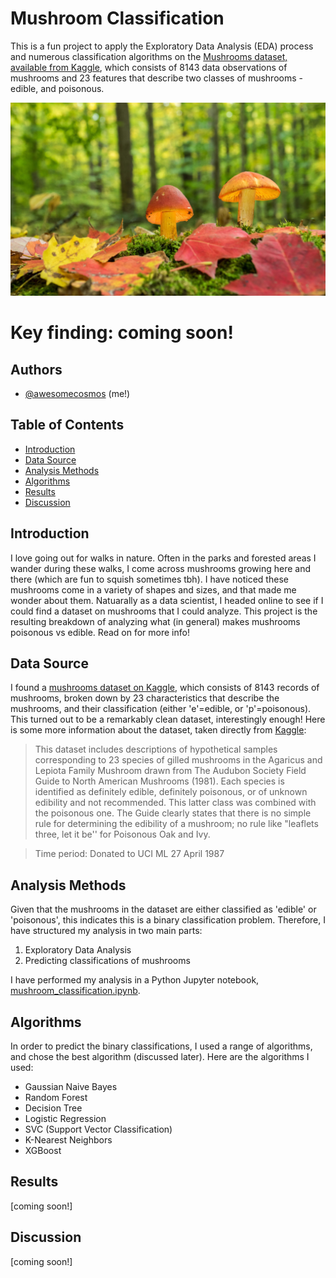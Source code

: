 # Mushroom Classification
 
This is a fun project to apply the Exploratory Data Analysis (EDA) process and numerous classification algorithms on the [Mushrooms dataset, available from Kaggle](https://www.kaggle.com/datasets/uciml/mushroom-classification?datasetId=478&sortBy=voteCount), which consists of 8143 data observations of mushrooms and 23 features that describe two classes of mushrooms - edible, and poisonous. 

<img src="img/mushrooms.jpg">

# Key finding: coming soon!

## Authors

- [@awesomecosmos](https://www.github.com/awesomecosmos) (me!)

## Table of Contents

  - [Introduction](#introduction)
  - [Data Source](#data-source)
  - [Analysis Methods](#analysis-methods)
  - [Algorithms](#algorithms)
  - [Results](#results)
  - [Discussion](#discussion)
  
## Introduction

I love going out for walks in nature. Often in the parks and forested areas I wander during these walks, I come across mushrooms growing here and there (which are fun to squish sometimes tbh). I have noticed these mushrooms come in a variety of shapes and sizes, and that made me wonder about them. Natuarally as a data scientist, I headed online to see if I could find a dataset on mushrooms that I could analyze. This project is the resulting breakdown of analyzing what (in general) makes mushrooms poisonous vs edible. Read on for more info!

## Data Source

I found a [mushrooms dataset on Kaggle](https://www.kaggle.com/datasets/uciml/mushroom-classification?datasetId=478&sortBy=voteCount), which consists of 8143 records of mushrooms, broken down by 23 characteristics that describe the mushrooms, and their classification (either 'e'=edible, or 'p'=poisonous). This turned out to be a remarkably clean dataset, interestingly enough! Here is some more information about the dataset, taken directly from [Kaggle](https://www.kaggle.com/datasets/uciml/mushroom-classification?datasetId=478&sortBy=voteCount):

> This dataset includes descriptions of hypothetical samples corresponding to 23 species of gilled mushrooms in the Agaricus and Lepiota Family Mushroom drawn from The Audubon Society Field Guide to North American Mushrooms (1981). Each species is identified as definitely edible, definitely poisonous, or of unknown edibility and not recommended. This latter class was combined with the poisonous one. The Guide clearly states that there is no simple rule for determining the edibility of a mushroom; no rule like "leaflets three, let it be'' for Poisonous Oak and Ivy.

> Time period: Donated to UCI ML 27 April 1987

## Analysis Methods

Given that the mushrooms in the dataset are either classified as 'edible' or 'poisonous', this indicates this is a binary classification problem. Therefore, I have structured my analysis in two main parts:

1. Exploratory Data Analysis
2. Predicting classifications of mushrooms

I have performed my analysis in a Python Jupyter notebook, [mushroom_classification.ipynb](https://github.com/awesomecosmos/Mushroom-Classification/blob/main/mushroom_classification.ipynb).

## Algorithms

In order to predict the binary classifications, I used a range of algorithms, and chose the best algorithm (discussed later). Here are the algorithms I used:
- Gaussian Naive Bayes
- Random Forest
- Decision Tree
- Logistic Regression
- SVC (Support Vector Classification)
- K-Nearest Neighbors
- XGBoost

## Results

[coming soon!]

## Discussion

[coming soon!]
